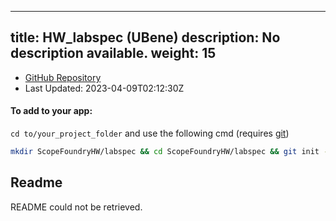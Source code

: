 
---
title: HW_labspec (UBene)
description: No description available.
weight: 15
---
- [GitHub Repository](https://github.com/UBene/HW_labspec)
- Last Updated: 2023-04-09T02:12:30Z


#### To add to your app:

`cd to/your_project_folder` and use the following cmd (requires [git](/docs/100_development/20_git/))

```bash
mkdir ScopeFoundryHW/labspec && cd ScopeFoundryHW/labspec && git init --initial-branch=main && git remote add upstream_UBene https://github.com/UBene/HW_labspec && git pull upstream_UBene main && cd ../..
```

## Readme
README could not be retrieved.
